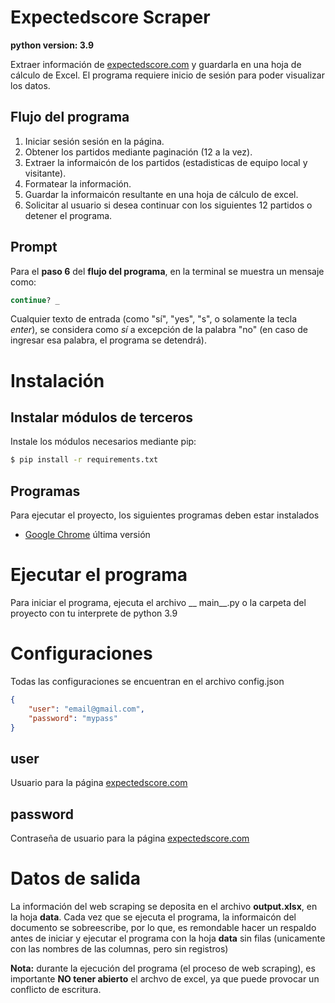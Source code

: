 # Expectedscore Scraper
**python version: 3.9**

Extraer información de [expectedscore.com](https://expectedscore.com/) y guardarla en una hoja de cálculo de Excel.
El programa requiere inicio de sesión para poder visualizar los datos.

## Flujo del programa 

1. Iniciar sesión sesión en la página.
2. Obtener los partidos mediante paginación (12 a la vez).
3. Extraer la informaicón de los partidos (estadisticas de equipo local y visitante).
4. Formatear la información.
5. Guardar la informaicón resultante en una hoja de cálculo de excel. 
6. Solicitar al usuario si desea continuar con los siguientes 12 partidos o detener el programa.

## Prompt

Para el **paso 6** del **flujo del programa**, en la terminal se muestra un mensaje como: 

```bash
continue? _
```

Cualquier texto de entrada (como "sí", "yes", "s", o solamente la tecla *enter*), se considera como *sí* a excepción de la palabra "no" (en caso de ingresar esa palabra, el programa se detendrá).


# Instalación
## Instalar módulos de terceros

Instale los módulos necesarios mediante pip: 

``` bash
$ pip install -r requirements.txt
```

## Programas

Para ejecutar el proyecto, los siguientes programas deben estar instalados

* [Google Chrome](https://www.google.com/intl/es/chrome) última versión

# Ejecutar el programa

Para iniciar el programa, ejecuta el archivo __ main__.py o la carpeta del proyecto con tu interprete de python 3.9 

#  Configuraciones

Todas las configuraciones se encuentran en el archivo config.json

```json
{
    "user": "email@gmail.com",
    "password": "mypass"
}
```

## user

Usuario para la página [expectedscore.com](https://expectedscore.com/)

## password

Contraseña de usuario para la página [expectedscore.com](https://expectedscore.com/)

# Datos de salida

La información del web scraping se deposita en el archivo **output.xlsx**, en la hoja **data**.
Cada vez que se ejecuta el programa, la informaicón del documento se sobreescribe, por lo que, es remondable hacer un respaldo antes de iniciar y ejecutar el programa con la hoja **data** sin filas (unicamente con las nombres de las columnas, pero sin registros)

**Nota:** durante la ejecución del programa (el proceso de web scraping), es importante **NO tener abierto** el archvo de excel, ya que puede provocar un conflicto de escritura.